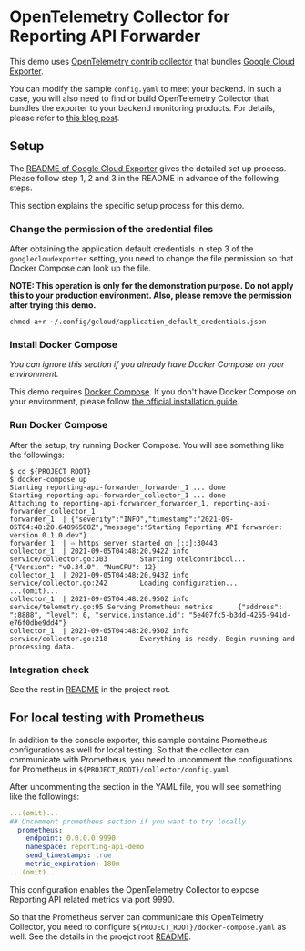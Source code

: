 # OpenTelemetry Collector for Reporting API Forwarder

This demo uses [OpenTelemetry contrib collector](https://github.com/open-telemetry/opentelemetry-collector-contrib) that bundles [Google Cloud Exporter](https://github.com/open-telemetry/opentelemetry-collector-contrib/tree/main/exporter/googlecloudexporter).

You can modify the sample `config.yaml` to meet your backend. In such a case, you will also need to find or build OpenTelemetry Collector that bundles the exporter to your backend monitoring products. For details, please refer to [this blog post](https://medium.com/opentelemetry/building-your-own-opentelemetry-collector-distribution-42337e994b63).
## Setup

The [README of Google Cloud Exporter](https://github.com/open-telemetry/opentelemetry-collector-contrib/tree/main/exporter/googlecloudexporter) gives the detailed set up process. Please follow step 1, 2 and 3 in the README in advance of the following steps.

This section explains the specific setup process for this demo.

### Change the permission of the credential files

After obtaining the application default credentials in step 3 of the `googlecloudexporter` setting, you need to change the file permission so that Docker Compose can look up the file.

**NOTE: This operation is only for the demonstration purpose. Do not apply this to your production environment. Also, please remove the permission after trying this demo.**

```
chmod a+r ~/.config/gcloud/application_default_credentials.json
```

### Install Docker Compose

_You can ignore this section if you already have Docker Compose on your environment._

This demo requires [Docker Compose](https://docs.docker.com/compose/). If you don't have Docker Compose on your environment, please follow [the official installation guide](https://docs.docker.com/compose/install/).


### Run Docker Compose

After the setup, try running Docker Compose. You will see something like the followings:

```
$ cd ${PROJECT_ROOT}
$ docker-compose up
Starting reporting-api-forwarder_forwarder_1 ... done
Starting reporting-api-forwarder_collector_1 ... done
Attaching to reporting-api-forwarder_forwarder_1, reporting-api-forwarder_collector_1
forwarder_1  | {"severity":"INFO","timestamp":"2021-09-05T04:48:20.64896508Z","message":"Starting Reporting API forwarder: version 0.1.0.dev"}
forwarder_1  | ⇨ https server started on [::]:30443
collector_1  | 2021-09-05T04:48:20.942Z info    service/collector.go:303        Starting otelcontribcol...  {"Version": "v0.34.0", "NumCPU": 12}
collector_1  | 2021-09-05T04:48:20.943Z info    service/collector.go:242        Loading configuration...
...(omit)...
collector_1  | 2021-09-05T04:48:20.950Z info    service/telemetry.go:95 Serving Prometheus metrics      {"address": ":8888", "level": 0, "service.instance.id": "5e407fc5-b3dd-4255-941d-e76f0dbe9dd4"}
collector_1  | 2021-09-05T04:48:20.950Z info    service/collector.go:218        Everything is ready. Begin running and processing data.
```

### Integration check

See the rest in [README](../README.md) in the project root.


## For local testing with Prometheus

In addition to the console exporter, this sample contains Prometheus configurations as well for local testing.
So that the collector can communicate with Prometheus, you need to uncomment the configurations for Prometheus in `${PROJECT_ROOT}/collector/config.yaml`

After uncommenting the section in the YAML file, you will see something like the followings:

```yaml
...(omit)...
## Uncomment prometheus section if you want to try locally
  prometheus:
    endpoint: 0.0.0.0:9990
    namespace: reporting-api-demo
    send_timestamps: true
    metric_expiration: 180m
...(omit)...
```

This configuration enables the OpenTelemetry Collector to expose Reporting API related metrics via port 9990.

So that the Prometheus server can communicate this OpenTelmetry Collector, you need to configure `${PROJECT_ROOT}/docker-compose.yaml` as well. See the details in the proejct root [README](../README.md).
